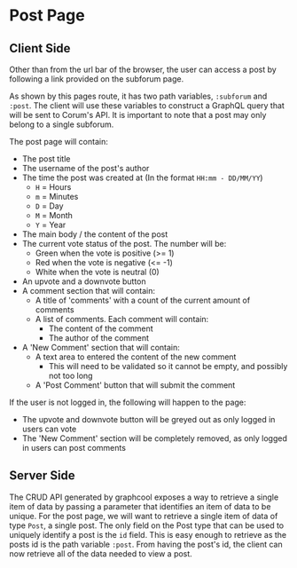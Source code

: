 # Post Page

## Client Side

Other than from the url bar of the browser, the user can access a post by
following a link provided on the subforum page.

As shown by this pages route, it has two path variables, `:subforum` and
`:post`. The client will use these variables to construct a GraphQL query that
will be sent to Corum's API. It is important to note that a post may only belong
to a single subforum.

The post page will contain:

* The post title
* The username of the post's author
* The time the post was created at (In the format `HH:mm - DD/MM/YY`)
  * `H` = Hours
  * `m` = Minutes
  * `D` = Day
  * `M` = Month
  * `Y` = Year
* The main body / the content of the post
* The current vote status of the post. The number will be:
  * Green when the vote is positive (>= 1)
  * Red when the vote is negative (<= -1)
  * White when the vote is neutral (0)
* An upvote and a downvote button
* A comment section that will contain:
  * A title of 'comments' with a count of the current amount of comments
  * A list of comments. Each comment will contain:
    * The content of the comment
    * The author of the comment
* A 'New Comment' section that will contain:
  * A text area to entered the content of the new comment
    * This will need to be validated so it cannot be empty, and possibly not too
      long
  * A 'Post Comment' button that will submit the comment

If the user is not logged in, the following will happen to the page:

* The upvote and downvote button will be greyed out as only logged in users can
  vote
* The 'New Comment' section will be completely removed, as only logged in users
  can post comments

## Server Side

The CRUD API generated by graphcool exposes a way to retrieve a single item of
data by passing a parameter that identifies an item of data to be unique. For
the post page, we will want to retrieve a single item of data of type `Post`, a
single post. The only field on the Post type that can be used to uniquely
identify a post is the `id` field. This is easy enough to retrieve as the posts
id is the path variable `:post`. From having the post's id, the client can now
retrieve all of the data needed to view a post.
